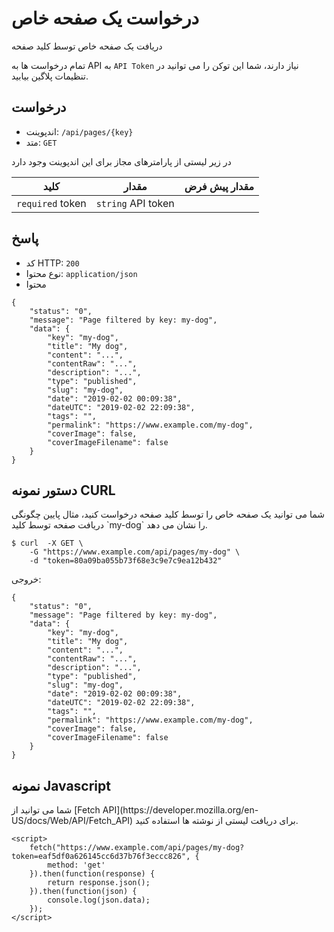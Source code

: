 # درخواست یک صفحه خاص
<!-- position: 3 -->

دریافت یک صفحه خاص توسط کلید صفحه

تمام درخواست ها به API به `API Token` نیاز دارند، شما این توکن را می توانید در تنظیمات پلاگین بیابید.


<h2 id="request">درخواست</h2>

- اندپوینت: `/api/pages/{key}`
- متد: `GET`

در زیر لیستی از پارامترهای مجاز برای این اندپوینت وجود دارد

| کلید | مقدار | مقدار پیش فرض |
|-----|-------|---------------|
| `required` token | `string` API token | |

<h2 id="response">پاسخ</h2>

- کد HTTP: `200`
- نوع محتوا: `application/json`
- محتوا

```
{
	"status": "0",
	"message": "Page filtered by key: my-dog",
	"data": {
		"key": "my-dog",
		"title": "My dog",
		"content": "...",
		"contentRaw": "...",
		"description": "...",
		"type": "published",
		"slug": "my-dog",
		"date": "2019-02-02 00:09:38",
		"dateUTC": "2019-02-02 22:09:38",
		"tags": "",
		"permalink": "https://www.example.com/my-dog",
		"coverImage": false,
		"coverImageFilename": false
	}
}
```

<h2 id="curl-example">دستور نمونه CURL</h2>
شما می توانید یک صفحه خاص را توسط کلید صفحه درخواست کنید، مثال پایین چگونگی دریافت صفحه توسط کلید `my-dog` را نشان می دهد.


```
$ curl	-X GET \
	-G "https://www.example.com/api/pages/my-dog" \
	-d "token=80a09ba055b73f68e3c9e7c9ea12b432"
```

خروجی:
```
{
	"status": "0",
	"message": "Page filtered by key: my-dog",
	"data": {
		"key": "my-dog",
		"title": "My dog",
		"content": "...",
		"contentRaw": "...",
		"description": "...",
		"type": "published",
		"slug": "my-dog",
		"date": "2019-02-02 00:09:38",
		"dateUTC": "2019-02-02 22:09:38",
		"tags": "",
		"permalink": "https://www.example.com/my-dog",
		"coverImage": false,
		"coverImageFilename": false
	}
}
```

<h2 id="javascript-example">نمونه Javascript</h2>
شما می توانید از [Fetch API](https://developer.mozilla.org/en-US/docs/Web/API/Fetch_API) برای دریافت لیستی از نوشته ها استفاده کنید.

```
<script>
	fetch("https://www.example.com/api/pages/my-dog?token=eaf5df0a626145cc6d37b76f3eccc826", {
		method: 'get'
	}).then(function(response) {
		return response.json();
	}).then(function(json) {
		console.log(json.data);
	});
</script>
```
